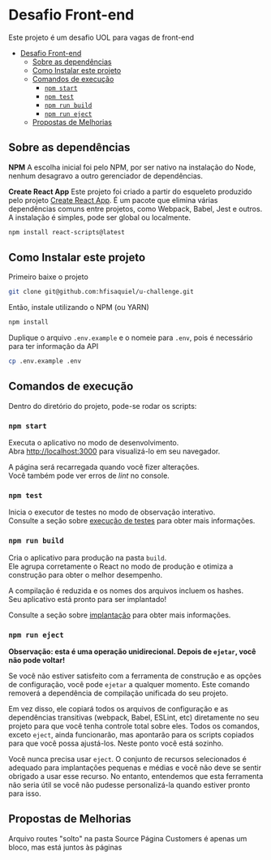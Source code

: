 # Desafio Front-end

Este projeto é um desafio UOL para vagas de front-end

- [Desafio Front-end](#desafio-front-end)
  - [Sobre as dependências](#sobre-as-dependências)
  - [Como Instalar este projeto](#como-instalar-este-projeto)
  - [Comandos de execução](#comandos-de-execução)
    - [`npm start`](#npm-start)
    - [`npm test`](#npm-test)
    - [`npm run build`](#npm-run-build)
    - [`npm run eject`](#npm-run-eject)
  - [Propostas de Melhorias](#propostas-de-melhorias)

## Sobre as dependências

**NPM**
A escolha inicial foi pelo NPM, por ser nativo na instalação do Node, nenhum desagravo a outro gerenciador de dependências.

**Create React App**
Este projeto foi criado a partir do esqueleto produzido pelo projeto [Create React App](https://create-react-app.dev/).
É um pacote que elimina várias dependências comuns entre projetos, como Webpack, Babel, Jest e outros.
A instalação é simples, pode ser global ou localmente.

```bash
npm install react-scripts@latest
```

## Como Instalar este projeto

Primeiro baixe o projeto

```bash
git clone git@github.com:hfisaquiel/u-challenge.git
```

Então, instale utilizando o NPM (ou YARN)

```bash
npm install
```

Duplique o arquivo `.env.example` e o nomeie para `.env`, pois é necessário para ter informaçâo da API

```bash
cp .env.example .env
```

## Comandos de execução

Dentro do diretório do projeto, pode-se rodar os scripts:

### `npm start`

Executa o aplicativo no modo de desenvolvimento.\
Abra [http://localhost:3000](http://localhost:3000) para visualizá-lo em seu navegador.

A página será recarregada quando você fizer alterações.\
Você também pode ver erros de _lint_ no console.

### `npm test`

Inicia o executor de testes no modo de observação interativo.\
Consulte a seção sobre [execução de testes](https://facebook.github.io/create-react-app/docs/running-tests)
para obter mais informações.

### `npm run build`

Cria o aplicativo para produção na pasta `build`.\
Ele agrupa corretamente o React no modo de produção e otimiza a construção para obter o melhor desempenho.

A compilação é reduzida e os nomes dos arquivos incluem os hashes.\
Seu aplicativo está pronto para ser implantado!

Consulte a seção sobre [implantação](https://facebook.github.io/create-react-app/docs/deployment)
para obter mais informações.

### `npm run eject`

**Observação: esta é uma operação unidirecional. Depois de `ejetar`, você não pode voltar!**

Se você não estiver satisfeito com a ferramenta de construção e as opções de configuração,
você pode `ejetar` a qualquer momento. Este comando removerá a dependência de compilação unificada
do seu projeto.

Em vez disso, ele copiará todos os arquivos de configuração e as dependências transitivas
(webpack, Babel, ESLint, etc) diretamente no seu projeto para que você tenha controle total
sobre eles. Todos os comandos, exceto `eject`, ainda funcionarão, mas apontarão para os
scripts copiados para que você possa ajustá-los. Neste ponto você está sozinho.

Você nunca precisa usar `eject`. O conjunto de recursos selecionados é adequado para implantações
pequenas e médias e você não deve se sentir obrigado a usar esse recurso. No entanto, entendemos
que esta ferramenta não seria útil se você não pudesse personalizá-la quando estiver pronto para isso.

## Propostas de Melhorias

Arquivo routes "solto" na pasta Source
Página Customers é apenas um bloco, mas está juntos às páginas
